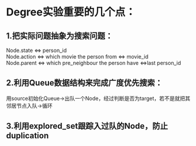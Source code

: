 # Degree实验重要的几个点：  
## 1.把实际问题抽象为搜索问题：  
Node.state <=> person_id  
Node.action <=> which movie the person from <=> movie_id  
Node.parent <=> which pre_neighbour the person have <=>last person_id  
## 2.利用Queue数据结构来完成广度优先搜索：  
用source初始化Queue->出队一个Node，经过判断是否为target，若不是就把其邻居节点入队->循环  
## 3.利用explored_set跟踪入过队的Node，防止duplication  
